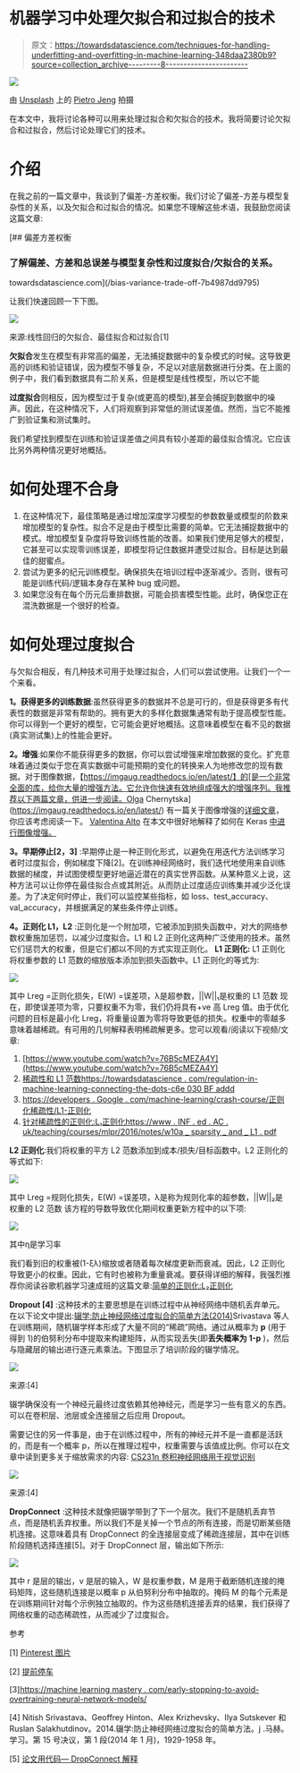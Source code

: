 # 机器学习中处理欠拟合和过拟合的技术

> 原文：<https://towardsdatascience.com/techniques-for-handling-underfitting-and-overfitting-in-machine-learning-348daa2380b9?source=collection_archive---------8----------------------->

![](img/756ad39c68f5cace0dc12ee2aa416ccc.png)

由 [Unsplash](https://unsplash.com?utm_source=medium&utm_medium=referral) 上的 [Pietro Jeng](https://unsplash.com/@pietrozj?utm_source=medium&utm_medium=referral) 拍摄

在本文中，我将讨论各种可以用来处理过拟合和欠拟合的技术。我将简要讨论欠拟合和过拟合，然后讨论处理它们的技术。

# 介绍

在我之前的一篇文章中，我谈到了偏差-方差权衡。我们讨论了偏差-方差与模型复杂性的关系，以及欠拟合和过拟合的情况。如果您不理解这些术语，我鼓励您阅读这篇文章:

[](/bias-variance-trade-off-7b4987dd9795) [## 偏差方差权衡

### 了解偏差、方差和总误差与模型复杂性和过度拟合/欠拟合的关系。

towardsdatascience.com](/bias-variance-trade-off-7b4987dd9795) 

让我们快速回顾一下下图。

![](img/eaaee69265a3223bc3b19cc3a5a72b90.png)

来源:线性回归的欠拟合、最佳拟合和过拟合[1]

**欠拟合**发生在模型有非常高的偏差，无法捕捉数据中的复杂模式的时候。这导致更高的训练和验证错误，因为模型不够复杂，不足以对底层数据进行分类。在上面的例子中，我们看到数据具有二阶关系，但是模型是线性模型，所以它不能

**过度拟合**则相反，因为模型过于复杂(或更高的模型),甚至会捕捉到数据中的噪声。因此，在这种情况下，人们将观察到非常低的测试误差值。然而，当它不能推广到验证集和测试集时。

我们希望找到模型在训练和验证误差值之间具有较小差距的最佳拟合情况。它应该比另外两种情况更好地概括。

# 如何处理不合身

1.  在这种情况下，最佳策略是通过增加深度学习模型的参数数量或模型的阶数来增加模型的复杂性。拟合不足是由于模型比需要的简单。它无法捕捉数据中的模式。增加模型复杂度将导致训练性能的改善。如果我们使用足够大的模型，它甚至可以实现零训练误差，即模型将记住数据并遭受过拟合。目标是达到最佳的甜蜜点。
2.  尝试为更多的纪元训练模型。确保损失在培训过程中逐渐减少。否则，很有可能是训练代码/逻辑本身存在某种 bug 或问题。
3.  如果您没有在每个历元后重排数据，可能会损害模型性能。此时，确保您正在混洗数据是一个很好的检查。

# 如何处理过度拟合

与欠拟合相反，有几种技术可用于处理过拟合，人们可以尝试使用。让我们一个一个来看。

**1。获得更多的训练数据**:虽然获得更多的数据并不总是可行的，但是获得更多有代表性的数据是非常有帮助的。拥有更大的多样化数据集通常有助于提高模型性能。你可以得到一个更好的模型，它可能会更好地概括。这意味着模型在看不见的数据(真实测试集)上的性能会更好。

**2。增强**:如果你不能获得更多的数据，你可以尝试增强来增加数据的变化。扩充意味着通过类似于您在真实数据中可能预期的变化的转换来人为地修改您的现有数据。对于图像数据，【https://imgaug.readthedocs.io/en/latest/】的[是一个非常全面的库，给你大量的增强方法。它允许你快速有效地组成强大的增强序列。我推荐以下两篇文章，供进一步阅读。Olga Chernytska](https://imgaug.readthedocs.io/en/latest/) 有一篇关于图像增强的[详细文章](/complete-guide-to-data-augmentation-for-computer-vision-1abe4063ad07)，你应该考虑阅读一下。 [Valentina Alto](https://medium.com/u/341264d69dd4?source=post_page-----348daa2380b9--------------------------------) 在本文中很好地解释了如何在 Keras [中进行图像增强。](https://medium.com/analytics-vidhya/data-augmentation-in-deep-learning-3d7a539f7a28)

**3。早期停止[2，3]** :早期停止是一种正则化形式，以避免在用迭代方法训练学习者时过度拟合，例如梯度下降[2]。在训练神经网络时，我们迭代地使用来自训练数据的梯度，并试图使模型更好地逼近潜在的真实世界函数。从某种意义上说，这种方法可以让你停在最佳拟合点或其附近。从而防止过度适应训练集并减少泛化误差。为了决定何时停止，我们可以监控某些指标，如 loss、test_accuracy、val_accuracy，并根据满足的某些条件停止训练。

**4。正则化 L1，L2** :正则化是一个附加项，它被添加到损失函数中，对大的网络参数权重施加惩罚，以减少过度拟合。L1 和 L2 正则化这两种广泛使用的技术。虽然它们惩罚大的权重，但是它们都以不同的方式实现正则化。
**L1 正则化:** L1 正则化将权重参数的 L1 范数的缩放版本添加到损失函数中。L1 正则化的等式为:

![](img/03f7cf89beed3b0cf7d73181531c848d.png)

其中 Lreg =正则化损失，E(W) =误差项，λ是超参数，||W||₁是权重的 L1 范数
现在，即使误差项为零，只要权重不为零，我们仍将具有+ve 高 Lreg 值。由于优化问题的目标是最小化 Lreg，将重量设置为零将导致更低的损失。权重中的零越多意味着越稀疏。有可用的几何解释表明稀疏解更多。您可以观看/阅读以下视频/文章:

1.  [https://www.youtube.com/watch?v=76B5cMEZA4Y](https://www.youtube.com/watch?v=76B5cMEZA4Y)
2.  [稀疏性和 L1 范数](https://www.youtube.com/watch?v=76B5cMEZA4Y)[https://towardsdatascience . com/regulation-in-machine-learning-connecting-the-dots-c6e 030 BF addd](/regularization-in-machine-learning-connecting-the-dots-c6e030bfaddd)
3.  [https://developers . Google . com/machine-learning/crash-course/正则化稀疏性/L1-正则化](https://developers.google.com/machine-learning/crash-course/regularization-for-sparsity/l1-regularization)
4.  [针对稀疏性的正则化:L₁正则化](https://developers.google.com/machine-learning/crash-course/regularization-for-sparsity/l1-regularization)[https://www . INF . ed . AC . uk/teaching/courses/mlpr/2016/notes/w10a _ sparsity _ and _ L1 . pdf](https://www.inf.ed.ac.uk/teaching/courses/mlpr/2016/notes/w10a_sparsity_and_L1.pdf)

**L2 正则化**:我们将权重的平方 L2 范数添加到成本/损失/目标函数中。L2 正则化的等式如下:

![](img/0eb67857fd3ce1226c6ace777af8073d.png)

其中 Lreg =规则化损失，E(W) =误差项，λ是称为规则化率的超参数，||W||₂是权重的 L2 范数
该方程的导数导致优化期间权重更新方程中的以下项:

![](img/5f58611f861adb966d675dc4582b995f.png)

其中η是学习率

我们看到旧的权重被(1-ξλ)缩放或者随着每次梯度更新而衰减。因此，L2 正则化导致更小的权重。因此，它有时也被称为重量衰减。要获得详细的解释，我强烈推荐你阅读谷歌机器学习速成班的这篇文章:[简单的正则化:L₂正则化](https://developers.google.com/machine-learning/crash-course/regularization-for-simplicity/l2-regularization)

**Dropout [4]** :这种技术的主要思想是在训练过程中从神经网络中随机丢弃单元。在以下论文中提出:[辍学:防止神经网络过度拟合的简单方法(2014)](https://www.cs.toronto.edu/~hinton/absps/JMLRdropout.pdf)Srivastava 等人在训练期间，随机辍学样本形成了大量不同的“稀疏”网络。通过从概率为 **p** (用于得到 1)的伯努利分布中提取来构建矩阵，从而实现丢失(即**丢失概率为 1-p** )，然后与隐藏层的输出进行逐元素乘法。下图显示了培训阶段的辍学情况。

![](img/c37cad4523dc4d66058cc05bee82d850.png)

来源:[4]

辍学确保没有一个神经元最终过度依赖其他神经元，而是学习一些有意义的东西。可以在卷积层、池层或全连接层之后应用 Dropout。

需要记住的另一件事是，由于在训练过程中，所有的神经元并不是一直都是活跃的，而是有一个概率 p，所以在推理过程中，权重需要与该值成比例。你可以在文章中读到更多关于缩放需求的内容: [CS231n 卷积神经网络用于视觉识别](https://cs231n.github.io/neural-networks-2/)

![](img/fd980dbdd686b4f5bc700f1df79d1941.png)

来源:[4]

**DropConnect** :这种技术就像把辍学带到了下一个层次。我们不是随机丢弃节点，而是随机丢弃权重。所以我们不是关掉一个节点的所有连接，而是切断某些随机连接。这意味着具有 DropConnect 的全连接层变成了稀疏连接层，其中在训练阶段随机选择连接[5]。对于 DropConnect 层，输出如下所示:

![](img/28c084a99cdff76bdbefbe3470477058.png)

其中 r 是层的输出，v 是层的输入，W 是权重参数，M 是用于截断随机连接的掩码矩阵，这些随机连接是以概率 p 从伯努利分布中抽取的。掩码 M 的每个元素是在训练期间针对每个示例独立抽取的。作为这些随机连接丢弃的结果，我们获得了网络权重的动态稀疏性，从而减少了过度拟合。

参考

[1] [Pinterest 图片](https://i.pinimg.com/originals/72/e2/22/72e222c1542539754df1d914cb671bd7.png)

[2] [提前停车](https://en.wikipedia.org/wiki/Early_stopping)

[3][https://machine learning mastery . com/early-stopping-to-avoid-overtraining-neural-network-models/](https://machinelearningmastery.com/early-stopping-to-avoid-overtraining-neural-network-models/)

[4] Nitish Srivastava、Geoffrey Hinton、Alex Krizhevsky、Ilya Sutskever 和 Ruslan Salakhutdinov。2014.辍学:防止神经网络过度拟合的简单方法。j .马赫。学习。第 15 号决议，第 1 段(2014 年 1 月)，1929-1958 年。

[5] [论文用代码— DropConnect 解释](https://paperswithcode.com/method/dropconnect)